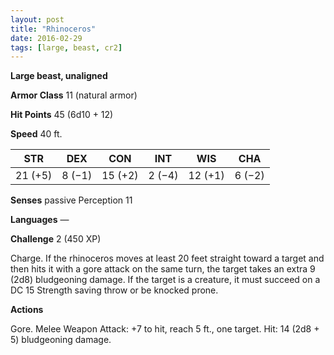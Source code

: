 ```yaml
---
layout: post
title: "Rhinoceros"
date: 2016-02-29
tags: [large, beast, cr2]
---
```


**Large beast, unaligned**

**Armor Class** 11 (natural armor)

**Hit Points** 45 (6d10 + 12)

**Speed** 40 ft.

|   STR   |   DEX   |   CON   |   INT   |   WIS   |   CHA   |
|:-----:|:-----:|:-----:|:-----:|:-----:|:-----:|
| 21 (+5) | 8 (−1) | 15 (+2) | 2 (−4) | 12 (+1) | 6 (−2) |

**Senses** passive Perception 11 

**Languages** — 

**Challenge** 2 (450 XP)

Charge. If the rhinoceros moves at least 20 feet straight toward a target and then hits it with a gore attack on the same turn, the target takes an extra 9 (2d8) bludgeoning damage. If the target is a creature, it must succeed on a DC 15 Strength saving throw or be knocked prone. 

**Actions**

Gore. Melee Weapon Attack: +7 to hit, reach 5 ft., one target. Hit: 14 (2d8 + 5) bludgeoning damage.